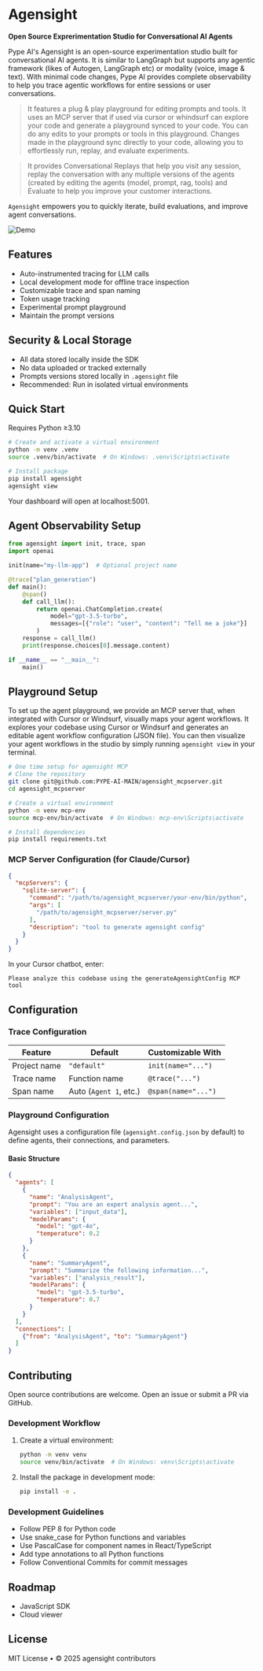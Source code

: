 # Agensight

**<p>Open Source Exprerimentation Studio for Conversational AI Agents</p>**

Pype AI's Agensight is an open-source experimentation studio built for conversational AI agents. It is similar to LangGraph but supports any agentic framework (likes of Autogen, LangGraph etc) or modality (voice, image & text). With minimal code changes, Pype AI provides complete observability to help you trace agentic workflows for entire sessions or user conversations.

> It features a plug & play playground for editing prompts and tools. It uses an MCP server that if used via cursor or whindsurf can explore your code and generate a playground synced to your code. You can do any edits to your prompts or tools in this playground. Changes made in the playground sync directly to your code, allowing you to effortlessly run, replay, and evaluate experiments.

> It provides Conversational Replays that help you visit any session, replay the conversation with any multiple versions of the agents (created by editing the agents (model, prompt, rag, tools) and Evaluate to help you improve your customer interactions.

`Agensight` empowers you to quickly iterate, build evaluations, and improve agent conversations.

![Demo](./docs/assets/agensight_gif.gif)


## Features

- Auto-instrumented tracing for LLM calls
- Local development mode for offline trace inspection
- Customizable trace and span naming
- Token usage tracking
- Experimental prompt playground
- Maintain the prompt versions

## Security & Local Storage

- All data stored locally inside the SDK
- No data uploaded or tracked externally
- Prompts versions stored locally in `.agensight` file
- Recommended: Run in isolated virtual environments

## Quick Start

Requires Python ≥3.10

```bash
# Create and activate a virtual environment
python -m venv .venv
source .venv/bin/activate  # On Windows: .venv\Scripts\activate

# Install package
pip install agensight
agensight view 
```

Your dashboard will open at localhost:5001.



## Agent Observability Setup

<A line about traces and spans>
<A picture of the session view>

```python
from agensight import init, trace, span
import openai

init(name="my-llm-app")  # Optional project name

@trace("plan_generation")
def main():
    @span()
    def call_llm():
        return openai.ChatCompletion.create(
            model="gpt-3.5-turbo",
            messages=[{"role": "user", "content": "Tell me a joke"}]
        )
    response = call_llm()
    print(response.choices[0].message.content)

if __name__ == "__main__":
    main()
```


## Playground Setup

To set up the agent playground, we provide an MCP server that, when integrated with Cursor or Windsurf, visually maps your agent workflows. It explores your codebase using Cursor or Windsurf and generates an editable agent workflow configuration (JSON file). You can then visualize your agent workflows in the studio by simply running `agensight view` in your terminal.

```bash
# One time setup for agensight MCP
# Clone the repository
git clone git@github.com:PYPE-AI-MAIN/agensight_mcpserver.git
cd agensight_mcpserver

# Create a virtual environment
python -m venv mcp-env
source mcp-env/bin/activate  # On Windows: mcp-env\Scripts\activate

# Install dependencies
pip install requirements.txt
```

### MCP Server Configuration (for Claude/Cursor)

```json
{
  "mcpServers": {
    "sqlite-server": {
      "command": "/path/to/agensight_mcpserver/your-env/bin/python",
      "args": [
        "/path/to/agensight_mcpserver/server.py"
      ],
      "description": "tool to generate agensight config"
    }
  }
}
```

In your Cursor chatbot, enter:

```
Please analyze this codebase using the generateAgensightConfig MCP tool
```

## Configuration

### Trace Configuration

| Feature      | Default            | Customizable With  |
|--------------|--------------------|--------------------|
| Project name | `"default"`        | `init(name="...")` |
| Trace name   | Function name      | `@trace("...")`    |
| Span name    | Auto (`Agent 1`, etc.) | `@span(name="...")`|


### Playground Configuration

Agensight uses a configuration file (`agensight.config.json` by default) to define agents, their connections, and parameters.

#### Basic Structure

```json
{
  "agents": [
    {
      "name": "AnalysisAgent",
      "prompt": "You are an expert analysis agent...",
      "variables": ["input_data"],
      "modelParams": {
        "model": "gpt-4o",
        "temperature": 0.2
      }
    },
    {
      "name": "SummaryAgent",
      "prompt": "Summarize the following information...",
      "variables": ["analysis_result"],
      "modelParams": {
        "model": "gpt-3.5-turbo",
        "temperature": 0.7
      }
    }
  ],
  "connections": [
    {"from": "AnalysisAgent", "to": "SummaryAgent"}
  ]
}

```



## Contributing

Open source contributions are welcome. Open an issue or submit a PR via GitHub.

### Development Workflow

1. Create a virtual environment:
   ```bash
   python -m venv venv
   source venv/bin/activate  # On Windows: venv\Scripts\activate
   ```

2. Install the package in development mode:
   ```bash
   pip install -e .
   ```

### Development Guidelines

- Follow PEP 8 for Python code
- Use snake_case for Python functions and variables
- Use PascalCase for component names in React/TypeScript
- Add type annotations to all Python functions
- Follow Conventional Commits for commit messages

## Roadmap

- JavaScript SDK
- Cloud viewer

## License

MIT License • © 2025 agensight contributors
